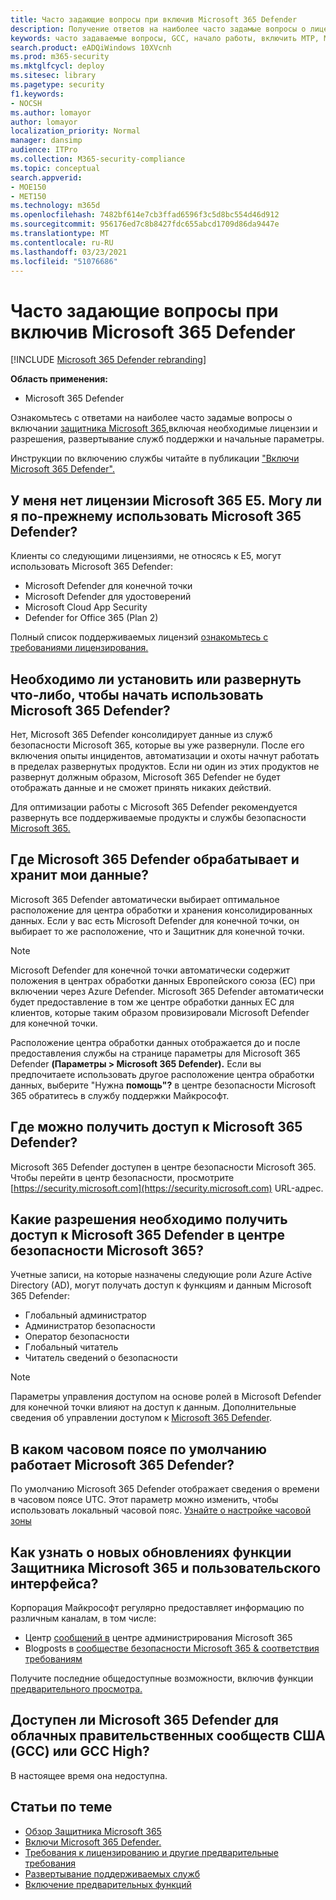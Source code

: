 ```yaml
---
title: Часто задающие вопросы при включив Microsoft 365 Defender
description: Получение ответов на наиболее часто задамые вопросы о лицензировании, разрешениях, начальных параметрах и других продуктах и службах, связанных с включением Microsoft 365 Defender
keywords: часто задаваемые вопросы, GCC, начало работы, включить MTP, Microsoft Threat Protection, M365, безопасность, расположение данных, необходимые разрешения, право на лицензию, страницу параметров
search.product: eADQiWindows 10XVcnh
ms.prod: m365-security
ms.mktglfcycl: deploy
ms.sitesec: library
ms.pagetype: security
f1.keywords:
- NOCSH
ms.author: lomayor
author: lomayor
localization_priority: Normal
manager: dansimp
audience: ITPro
ms.collection: M365-security-compliance
ms.topic: conceptual
search.appverid:
- MOE150
- MET150
ms.technology: m365d
ms.openlocfilehash: 7482bf614e7cb3ffad6596f3c5d8bc554d46d912
ms.sourcegitcommit: 956176ed7c8b8427fdc655abcd1709d86da9447e
ms.translationtype: MT
ms.contentlocale: ru-RU
ms.lasthandoff: 03/23/2021
ms.locfileid: "51076686"
---
```

# <a name="frequently-asked-questions-when-turning-on-microsoft-365-defender"></a>Часто задающие вопросы при включив Microsoft 365 Defender

[!INCLUDE [Microsoft 365 Defender rebranding](../includes/microsoft-defender.md)]


**Область применения:**
- Microsoft 365 Defender

Ознакомьтесь с ответами на наиболее часто задамые вопросы о включании [защитника Microsoft 365,](microsoft-365-defender.md)включая необходимые лицензии и разрешения, развертывание служб поддержки и начальные параметры.

Инструкции по включению службы читайте в публикации ["Включи Microsoft 365 Defender".](m365d-enable.md)

## <a name="i-dont-have-a-microsoft-365-e5-license-can-i-still-use-microsoft-365-defender"></a>У меня нет лицензии Microsoft 365 E5. Могу ли я по-прежнему использовать Microsoft 365 Defender?

Клиенты со следующими лицензиями, не относясь к E5, могут использовать Microsoft 365 Defender:

- Microsoft Defender для конечной точки
- Microsoft Defender для удостоверений
- Microsoft Cloud App Security
- Defender for Office 365 (Plan 2)
 
Полный список поддерживаемых лицензий [ознакомьтесь с требованиями лицензирования.](prerequisites.md#licensing-requirements)

## <a name="do-i-need-to-install-or-deploy-anything-to-start-using-microsoft-365-defender"></a>Необходимо ли установить или развернуть что-либо, чтобы начать использовать Microsoft 365 Defender?

Нет, Microsoft 365 Defender консолидирует данные из служб безопасности Microsoft 365, которые вы уже развернули. После его включения опыты инцидентов, автоматизации и охоты начнут работать в пределах развернутых продуктов. Если ни один из этих продуктов не развернут должным образом, Microsoft 365 Defender не будет отображать данные и не сможет принять никаких действий.

Для оптимизации работы с Microsoft 365 Defender  рекомендуется развернуть все поддерживаемые продукты и службы безопасности [Microsoft 365.](deploy-supported-services.md)

## <a name="where-does-microsoft-365-defender-process-and-store-my-data"></a>Где Microsoft 365 Defender обрабатывает и хранит мои данные?
Microsoft 365 Defender автоматически выбирает оптимальное расположение для центра обработки и хранения консолидированных данных. Если у вас есть Microsoft Defender для конечной точки, он выбирает то же расположение, что и Защитник для конечной точки.

>[!NOTE]
>Microsoft Defender для конечной точки автоматически содержит положения в центрах обработки данных Европейского союза (ЕС) при включении через Azure Defender. Microsoft 365 Defender автоматически будет предоставление в том же центре обработки данных ЕС для клиентов, которые таким образом провизировали Microsoft Defender для конечной точки. 

Расположение центра обработки данных отображается до и после предоставления службы на странице параметры для Microsoft 365 Defender **(Параметры > Microsoft 365 Defender).** Если вы предпочитаете использовать другое расположение центра обработки данных, выберите "Нужна **помощь"?** в центре безопасности Microsoft 365 обратитесь в службу поддержки Майкрософт.

## <a name="where-can-i-access-microsoft-365-defender"></a>Где можно получить доступ к Microsoft 365 Defender?

Microsoft 365 Defender доступен в центре безопасности Microsoft 365. Чтобы перейти в центр безопасности, просмотрите [https://security.microsoft.com](https://security.microsoft.com) URL-адрес.

##  <a name="what-permissions-do-i-need-to-access-microsoft-365-defender-in-microsoft-365-security-center"></a>Какие разрешения необходимо получить доступ к Microsoft 365 Defender в центре безопасности Microsoft 365?

Учетные записи, на которые назначены следующие роли Azure Active Directory (AD), могут получать доступ к функциям и данным Microsoft 365 Defender:

- Глобальный администратор
- Администратор безопасности
- Оператор безопасности
- Глобальный читатель
- Читатель сведений о безопасности

>[!NOTE]
>Параметры управления доступом на основе ролей в Microsoft Defender для конечной точки влияют на доступ к данным. Дополнительные сведения об управлении доступом к [Microsoft 365 Defender](m365d-permissions.md).

## <a name="what-time-zone-does-microsoft-365-defender-default-to"></a>В каком часовом поясе по умолчанию работает Microsoft 365 Defender?
По умолчанию Microsoft 365 Defender отображает сведения о времени в часовом поясе UTC. Этот параметр можно изменить, чтобы использовать локальный часовой пояс. [Узнайте о настройке часовой зоны](m365d-time-zone.md)

## <a name="how-can-i-learn-about-new-microsoft-365-defender-feature-and-ui-updates"></a>Как узнать о новых обновлениях функции Защитника Microsoft 365 и пользовательского интерфейса?

Корпорация Майкрософт регулярно предоставляет информацию по различным каналам, в том числе:

- Центр [сообщений в](../../admin/manage/message-center.md) центре администрирования Microsoft 365
- Blogposts в [сообществе безопасности Microsoft 365 & соответствия требованиям](https://techcommunity.microsoft.com/t5/security-privacy-and-compliance/bg-p/securityprivacycompliance)

Получите последние общедоступные возможности, включив функции [предварительного просмотра.](preview.md)

## <a name="is-microsoft-365-defender-available-for-us-government-community-cloud-gcc-or-gcc-high"></a>Доступен ли Microsoft 365 Defender для облачных правительственных сообществ США (GCC) или GCC High?
В настоящее время она недоступна.

## <a name="related-topics"></a>Статьи по теме

- [Обзор Защитника Microsoft 365](microsoft-365-defender.md)
- [Включи Microsoft 365 Defender.](m365d-enable.md)
- [Требования к лицензированию и другие предварительные требования](prerequisites.md)
- [Развертывание поддерживаемых служб](deploy-supported-services.md)
- [Включение предварительных функций](preview.md)
